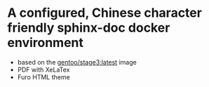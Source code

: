# A configured, Chinese character friendly sphinx-doc docker environment

- based on the [gentoo/stage3:latest](https://hub.docker.com/r/gentoo/stage3) image
- PDF with XeLaTex
- Furo HTML theme
